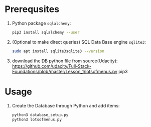 # Prerequsites
1. Python package `sqlalchemy`:
    ```bash
    pip3 install sqlalchemy --user
    ```
2. (Optional to make direct queries) SQL Data Base engine `sqlite3`:
    ```bash
    sudo apt install sqlite3sqlite3 --version
    ```
3. download the DB python file from source(Udacity):
https://github.com/udacity/Full-Stack-Foundations/blob/master/Lesson_1/lotsofmenus.py
pip3
# Usage
1. Create the Database through Python and add items: 
    ```bash
    python3 database_setup.py
    python3 lotsofmenus.py 
    ```